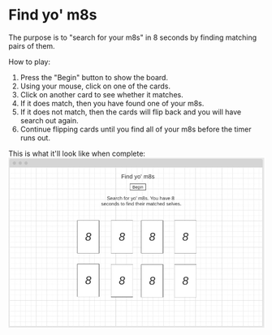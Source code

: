 # Find yo' m8s

The purpose is to "search for your m8s" in 8 seconds by finding matching pairs of them.

How to play:

1) Press the "Begin" button to show the board.
2) Using your mouse, click on one of the cards.
3) Click on another card to see whether it matches.
4) If it does match, then you have found one of your m8s.
5) If it does not match, then the cards will flip back and you will have search out again.
6) Continue flipping cards until you find all of your m8s before the timer runs out.


This is what it'll look like when complete:
<img src="https://github.com/trefynwynd/find-yo-m8s/blob/master/images/find-yo-m8s-wireframe.jpeg">
